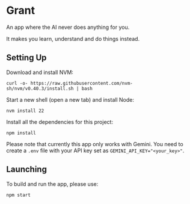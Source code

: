 # Grant

An app where the AI never does anything for you. 

It makes you learn, understand and do things instead. 

## Setting Up 

Download and install NVM:
```
curl -o- https://raw.githubusercontent.com/nvm-sh/nvm/v0.40.3/install.sh | bash
```

Start a new shell (open a new tab) and install Node: 
```
nvm install 22
```

Install all the dependencies for this project: 
```
npm install 
```

Please note that currently this app only works with Gemini. You need to create a `.env` file with your API key set as `GEMINI_API_KEY="<your_key>"`.

## Launching

To build and run the app, please use: 
```
npm start
```

